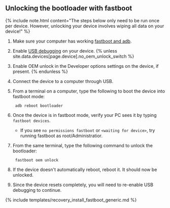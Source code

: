 ## Unlocking the bootloader with fastboot

{% include note.html content="The steps below only need to be run once per device. However, unlocking your device
involves wiping all data on your device!" %}

1. Make sure your computer has working [fastboot and adb](adb_fastboot_guide.html).
2. Enable [USB debugging](adb_fastboot_guide.html#setting-up-adb) on your device.
{% unless site.data.devices[page.device].no_oem_unlock_switch %}
3. Enable OEM unlock in the Developer options settings on the device, if present.
{% endunless %}
4. Connect the device to a computer through USB.
5. From a terminal on a computer, type the following to boot the device into fastboot mode:

        adb reboot bootloader

6. Once the device is in fastboot mode, verify your PC sees it by typing `fastboot devices`.
    * If you see `no permissions fastboot` or `<waiting for device>`, try running fastboot as root/Administratior.
7. From the same terminal, type the following command to unlock the bootloader:

        fastboot oem unlock

8. If the device doesn't automatically reboot, reboot it. It should now be unlocked.
9. Since the device resets completely, you will need to re-enable USB debugging to continue.

{% include templates/recovery_install_fastboot_generic.md %}
